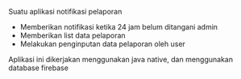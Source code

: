 Suatu aplikasi notifikasi pelaporan
- Memberikan notifikasi ketika 24 jam belum ditangani admin
- Memberikan list data pelaporan
- Melakukan penginputan data pelaporan oleh user

Aplikasi ini dikerjakan menggunakan java native, dan menggunakan database firebase
